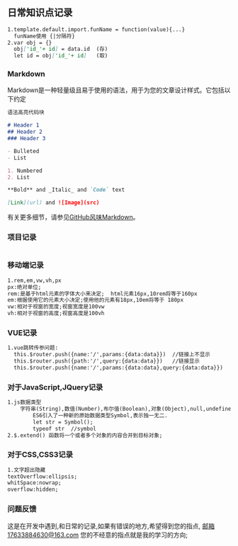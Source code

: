 ## 日常知识点记录
```markdown
1.template.default.import.funName = function(value){...}  
  funName使用 {|分隔符}
2.var obj = {}
  obj['id_'+ id] = data.id	(存)
  let id = obj['id_'+ id]   (取)
```

### Markdown
Markdown是一种轻量级且易于使用的语法，用于为您的文章设计样式。它包括以下约定
```markdown
语法高亮代码块

# Header 1
## Header 2
### Header 3

- Bulleted
- List

1. Numbered
2. List

**Bold** and _Italic_ and `Code` text

[Link](url) and ![Image](src)
```

有关更多细节，请参见[GitHub风味Markdown](https://guides.github.com/features/mastering-markdown/)。

### 项目记录
```markdown

```

### 移动端记录
```markdown
1.rem,em,vw,vh,px
px:绝对单位;
rem:是基于html元素的字体大小来决定;	html元素16px,10rem将等于160px
em:根据使用它的元素大小决定;使用他的元素有18px,10em将等于 180px
vw:相对于视窗的宽度;视窗宽度是100vw
vh:相对于视窗的高度;视窗高度是100vh
```

### VUE记录
```markdown
1.vue跳转传参问题:
  this.$router.push({name:'/',params:{data:data}})  //链接上不显示
  this.$router.push({path:'/',query:{data:data}})   //链接显示
  this.$router.push({name:'/',params:{data:data},query:{data:data}})   //链接显示query.data
```

### 对于JavaScript,JQuery记录
```markdown
1.js数据类型
	字符串(String),数值(Number),布尔值(Boolean),对象(Object),null,undefined;
		ES6引入了一种新的原始数据类型Symbol,表示独一无二.
		let str = Symbol();
		typeof str  //symbol
2.$.extend() 函数将一个或者多个对象的内容合并到目标对象;
```

### 对于CSS,CSS3记录
```markdown
1.文字超出隐藏
textOverflow:ellipsis;
whitSpace:nowrap;
overflow:hidden;
```

### 问题反馈
这是在开发中遇到,和日常的记录,如果有错误的地方,希望得到您的指点,
邮箱17633884630@163.com
您的不经意的指点就是我的学习的方向;

